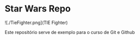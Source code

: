 # Star Wars Repo

![./TieFighter.png](TIE Fighter)

Este repositório serve de exemplo para o curso de Git e Github
